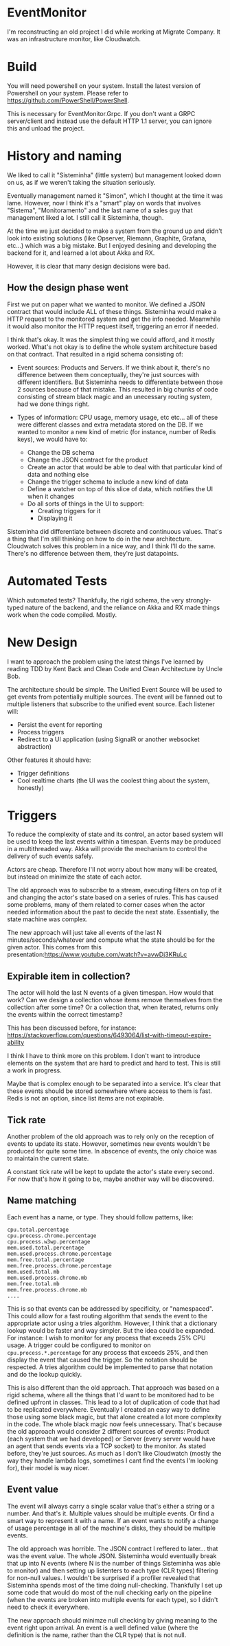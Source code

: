 # EventMonitor

I'm reconstructing an old project I did while working at Migrate Company. It was an infrastructure monitor, like Cloudwatch. 

# Build

You will need powershell on your system. Install the latest version of Powershell on your system. Please refer to https://github.com/PowerShell/PowerShell.

This is necessary for EventMonitor.Grpc. If you don't want a GRPC server/client and instead use the default HTTP 1.1 server, you can ignore this and unload the project.

# History and naming

We liked to call it "Sisteminha" (little system) but management looked down on us, as if we weren't taking the situation seriously. 

Eventually management named it "Simon", which I thought at the time it was lame. However, now I think it's a "smart" play on words that involves "Sistema", "Monitoramento" and the last name of a sales guy that management liked a lot. I still call it Sisteminha, though.

At the time we just decided to make a system from the ground up and didn't look into existing solutions (like Opserver, Riemann, Graphite, Grafana, etc...) which was a big mistake. But I enjoyed desining and developing the backend for it, and learned a lot about Akka and RX.

However, it is clear that many design decisions were bad. 

## How the design phase went

First we put on paper what we wanted to monitor. We defined a JSON contract that would include ALL of these things. Sisteminha would make a HTTP request to the monitored system and get the info needed. Meanwhile it would also monitor the HTTP request itself, triggering an error if needed.

I think that's okay. It was the simplest thing we could afford, and it mostly worked. What's not okay is to define the whole system architecture based on that contract. That resulted in a rigid schema consisting of:

 - Event sources: Products and Servers. If we think about it, there's no difference between them conceptually, they're just sources with different identifiers. But Sisteminha needs to differentiate between those 2 sources because of that mistake. This resulted in big chunks of code consisting of stream black magic and an unecessary routing system, had we done things right.
 
 - Types of information: CPU usage, memory usage, etc etc... all of these were different classes and extra metadata stored on the DB. If we wanted to monitor a new kind of metric (for instance, number of Redis keys), we would have to:
  
	  - Change the DB schema
	  - Change the JSON contract for the product
	  - Create an actor that would be able to deal with that particular kind of data and nothing else
	  - Change the trigger schema to include a new kind of data
	  - Define a watcher on top of this slice of data, which notifies the UI when it changes
	  - Do all sorts of things in the UI to support:
		   - Creating triggers for it
		   - Displaying it

  Sisteminha did differentiate between discrete and continuous values. That's a thing that I'm still thinking on how to do in the new architecture. Cloudwatch solves this problem in a nice way, and I think I'll do the same. There's no difference between them, they're just datapoints.
   
# Automated Tests

Which automated tests? Thankfully, the rigid schema, the very strongly-typed nature of the backend, and the reliance on Akka and RX made things work when the code compiled. Mostly.

# New Design

I want to approach the problem using the latest things I've learned by reading TDD by Kent Back and Clean Code and Clean Architecture by Uncle Bob.

The architecture should be simple. The Unified Event Source will be used to get events from potentially multiple sources. The event will be fanned out to multiple listeners that subscribe to the unified event source. 
Each listener will:
 - Persist the event for reporting
 - Process triggers
 - Redirect to a UI application (using SignalR or another websocket abstraction)

Other features it should have:

 - Trigger definitions
 - Cool realtime charts (the UI was the coolest thing about the system, honestly)

# Triggers

To reduce the complexity of state and its control, an actor based system will be used to keep the last events within a timespan. Events may be produced in a multithreaded way. Akka will provide the mechanism to control the delivery of such events safely.

Actors are cheap. Therefore I'll not worry about how many will be created, but instead on minimize the state of each actor.

The old approach was to subscribe to a stream, executing filters on top of it and changing the actor's state based on a series of rules. This has caused some problems, many of them related to corner cases when the actor needed information about the past to decide the next state. Essentially, the state machine was complex. 

The new approach will just take all events of the last N minutes/seconds/whatever and compute what the state should be for the given actor. This comes from this presentation:https://www.youtube.com/watch?v=avwDj3KRuLc

## Expirable item in collection?

The actor will hold the last N events of a given timespan. How would that work? Can we design a collection whose items remove themselves from the collection after some time? Or a collection that, when iterated, returns only the events within the correct timestamp?

This has been discussed before, for instance: https://stackoverflow.com/questions/6493064/list-with-timeout-expire-ability

I think I have to think more on this problem. I don't want to introduce elements on the system that are hard to predict and hard to test. This is still a work in progress.

Maybe that is complex enough to be separated into a service. It's clear that these events should be stored somewhere where access to them is fast. Redis is not an option, since list items are not expirable.

## Tick rate

Another problem of the old approach was to rely only on the reception of events to update its state. However, sometimes new events wouldn't be produced for quite some time. In abscence of events, the only choice was to maintain the current state.

A constant tick rate will be kept to update the actor's state every second. For now that's how it going to be, maybe another way will be discovered. 

## Name matching

Each event has a name, or type. They should follow patterns, like:

	cpu.total.percentage
	cpu.process.chrome.percentage
	cpu.process.w3wp.percentage
	mem.used.total.percentage
	mem.used.process.chrome.percentage
	mem.free.total.percentage
	mem.free.process.chrome.percentage
	mem.used.total.mb
	mem.used.process.chrome.mb
	mem.free.total.mb
	mem.free.process.chrome.mb
	....
	
This is so that events can be addressed by specificity, or "namespaced". This could allow for a fast routing algorithm that sends the event to the appropriate actor using a tries algorithm. However, I think that a dictionary lookup would be faster and way simpler. But the idea could be expanded. For instance: I wish to monitor for any process that exceeds 25% CPU usage. A trigger could be configured to monitor on `cpu.process.*.percentage` for any process that exceeds 25%, and then display the event that caused the trigger. So the notation should be respected. A tries algorithm could be implemented to parse that notation and do the lookup quickly.

This is also different than the old approach. That approach was based on a rigid schema, where all the things that I'd want to be monitored had to be defined upfront in classes. This lead to a lot of duplication of code that had to be replicated everywhere. Eventually I created an easy way to define those using some black magic, but that alone created a lot more complexity in the code. The whole black magic now feels unnecessary. That's because the old approach would consider 2 different sources of events: Product (each system that we had developed) or Server (every server would have an agent that sends events via a TCP socket) to the monitor. As stated before, they're just sources. As much as I don't like Cloudwatch (mostly the way they handle lambda logs, sometimes I cant find the events I'm looking for), their model is way nicer.
 
## Event value

The event will always carry a single scalar value that's either a string or a number. And that's it. Multiple values should be multiple events. Or find a smart way to represent it with a name. If an event wants to notify a change of usage percentage in all of the machine's disks, they should be multiple events.

The old approach was horrible. The JSON contract I reffered to later... that was the event value. The whole JSON. Sisteminha would eventually break that up into N events (where N is the number of things Sisteminha was able to monitor) and then setting up listenters to each type (CLR types) filtering for non-null values. I wouldn't be surprised if a profiler revealed that Sisteminha spends most of the time doing null-checking. Thankfully I set up some code that would do most of the null checking early on the pipeline (when the events are broken into multiple events for each type), so I didn't need to check it everywhere.

The new approach should minimze null checking by giving meaning to the event right upon arrival. An event is a well defined value (where the definition is the name, rather than the CLR type) that is not null.
